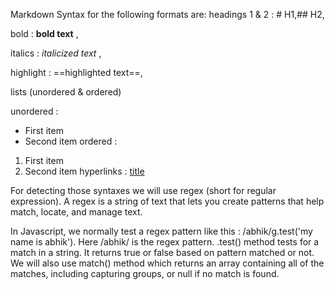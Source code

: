 Markdown Syntax for the following formats are:
headings 1 & 2 : # H1,## H2,

bold : **bold text** ,

italics : _italicized text_ ,

highlight : ==highlighted text==,

lists (unordered & ordered)

unordered :

- First item
- Second item
  ordered :

1. First item
2. Second item
   hyperlinks : [title](https://www.example.com)

For detecting those syntaxes we will use regex (short for regular expression). A regex is a string of text that lets you create patterns that help match, locate, and manage text.

In Javascript, we normally test a regex pattern like this : /abhik/g.test('my name is abhik'). Here /abhik/ is the regex pattern. .test() method tests for a match in a string. It returns true or false based on pattern matched or not. We will also use match() method which returns an array containing all of the matches, including capturing groups, or null if no match is found.
